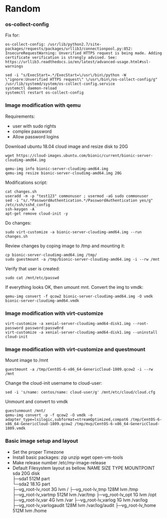 # Random 


### os-collect-config 

Fix for:
```
os-collect-config: /usr/lib/python2.7/site-packages/requests/packages/urllib3/connectionpool.py:852: 
InsecureRequestWarning: Unverified HTTPS request is being made. Adding certificate verification is strongly advised. See: https://urllib3.readthedocs.io/en/latest/advanced-usage.html#ssl-warnings
```

```
sed -i "s/ExecStart=.*/ExecStart=\/usr\/bin\/python -W \"ignore:Unverified HTTPS request\" \/usr\/bin\/os-collect-config/g" /usr/lib/systemd/system/os-collect-config.service
systemctl daemon-reload
systemctl restart os-collect-config
```

### Image modification with qemu

Requirements: 
- user with sudo rights
- complex password
- Allow password logins

Download ubuntu 18.04 cloud image and resize disk to 20G

```
wget https://cloud-images.ubuntu.com/bionic/current/bionic-server-cloudimg-amd64.img
 
qemu-img info bionic-server-cloudimg-amd64.img
qemu-img resize bionic-server-cloudimg-amd64.img 20G
```


Modifications script:

```
cat changes.sh
useradd -m -p "test123" commonuser ; usermod -aG sudo commonuser
sed -i "s/.*PasswordAuthentication.*/PasswordAuthentication yes/g" /etc/ssh/sshd_config
ssh-keygen -A
apt-get remove cloud-init -y
```

Do changes:

```
sudo virt-customize -a bionic-server-cloudimg-amd64.img --run changes.sh
```

Review changes by coping image to /tmp and mounting it:
```
cp bionic-server-cloudimg-amd64.img /tmp/
sudo guestmount -a /tmp/bionic-server-cloudimg-amd64.img -i --rw /mnt
```
 Verify that user is created: 
```
sudo cat /mnt/etc/passwd
```
If everything looks OK, then umount mnt.
Convert the img to vmdk:
```
qemu-img convert -f qcow2 bionic-server-cloudimg-amd64.img -O vmdk bionic-server-cloudimg-amd64.vmdk
```



### Image modification with virt-customize

```
virt-customize -a xenial-server-cloudimg-amd64-disk1.img --root-password password:passw0rd
virt-customize -a xenial-server-cloudimg-amd64-disk1.img --uninstall cloud-init
```

### Image modification with virt-customize and questmount


Mount image to /mnt 
```
guestmount -a /tmp/CentOS-6-x86_64-GenericCloud-1809.qcow2 -i --rw /mnt
```

Change the cloud-init username to cloud-user:
```
sed -i 's/name: centos/name: cloud-user/g' /mnt/etc/cloud/cloud.cfg
```

Unmount and convert to vmdk
```
guestunmount /mnt/
qemu-img convert -p -f qcow2 -O vmdk -o adapter_type=lsilogic,subformat=streamOptimized,compat6 /tmp/CentOS-6-x86_64-GenericCloud-1809.qcow2 /tmp/mvp/CentOS-6-x86_64-GenericCloud-1809.vmdk
```

### Basic image setup and layout  

- Set the proper Timezone  
- Install basic packages:  zip unzip wget open-vm-tools 
- Make release number /etc/my-image-release
- Default Filesystem layout as bellow. 
NAME	SIZE	TYPE	MOUNTPOINT
sda	20G	disk	
├─sda1	512M	part	
└─sda2	18.1G	part	
├─vg_root-lv_root	3G	lvm	/
├─vg_root-lv_tmp	128M	lvm	/tmp
├─vg_root-lv_vartmp	512M	lvm	/var/tmp
├─vg_root-lv_opt	1G	lvm	/opt
├─vg_root-lv_var	4G	lvm	/var
├─vg_root-lv_varlog	1G	lvm	/var/log
├─vg_root-lv_varlogaudit	128M	lvm	/var/log/audit
├─vg_root-lv_home	512M	lvm	/home
